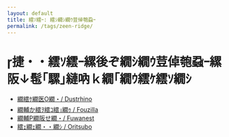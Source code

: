 ```yaml
---
layout: default
title: 繧ｿ繧ｰ: 繧ｼ繝ｼ繝ｳ荳倬匏蝨ｰ
permalink: /tags/zeen-ridge/
---
```

# 捷・・繧ｿ繧ｰ縲後ぞ繝ｼ繝ｳ荳倬匏蝨ｰ縲阪↓髢｢騾｣縺吶ｋ繝｢繝ｳ繧ｹ繧ｿ繝ｼ

- [繝繧ｹ繝医Ο繝・/ Dustrhino](/monsterdex/monster/Dustrhino.html)
- [繝輔か繧ｦ繧ｺ繧｣繝ｩ / Fouzilla](/monsterdex/monster/Fouzilla.html)
- [繝輔Ρ繝阪せ繝・/ Fuwanest](/monsterdex/monster/Fuwanest.html)
- [繧ｪ繝ｪ繝・・繝ｼ / Oritsubo](/monsterdex/monster/Oritsubo.html)